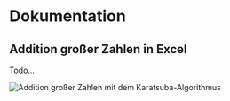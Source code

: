 # Dokumentation

## Addition großer Zahlen in Excel

Todo...


![Addition großer Zahlen mit dem Karatsuba-Algorithmus](/images/add.karastuba.png)
